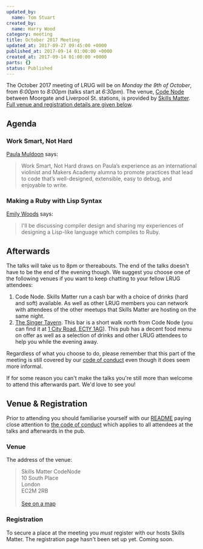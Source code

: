 ```yaml
---
updated_by:
  name: Tom Stuart
created_by:
  name: Harry Wood
category: meeting
title: October 2017 Meeting
updated_at: 2017-09-27 09:45:00 +0000
published_at: 2017-09-14 01:00:00 +0000
created_at: 2017-09-14 01:00:00 +0000
parts: {}
status: Published
---
```


The October 2017 meeting of LRUG will be on *Monday the 9th of October*,
from _6:00pm_ to _8:00pm_ (talks start at _6:30pm_).  The venue, [Code
Node](https://skillsmatter.com/locations/264-skills-matter-codenode) between
Moorgate and Liverpool St. stations, is provided by [Skills
Matter](http://www.skillsmatter.com).  [Full venue and registration details are
given below](#registration).

Agenda
------

### Work Smart, Not Hard

[Paula Muldoon](https://twitter.com/FiddlersCode) says:

> Work Smart, Not Hard draws on Paula’s experience as an international
> violinist and Makers Academy alumna to promote practices that lead to code
> that’s well-designed, extensible, easy to debug, and enjoyable to write.

### Making a Ruby with Lisp Syntax

[Emily Woods](https://twitter.com/emily_m_woods) says:

> I'll be discussing compiler design and sharing my experiences of designing a
> Lisp-like language which compiles to Ruby.

Afterwards
----------

The talks will take us to 8pm or thereabouts.  The end of the talks doesn't
have to be the end of the evening though.  We suggest you choose one of
the following venues if you want to keep chatting to your fellow LRUG
attendees:

1. Code Node.  Skills Matter run a cash bar with a
   choice of drinks (hard and soft) available.  As well as other LRUG members
   you can network with attendees of the other meetups that Skills Matter are
   hosting on the same night.
2. [The Singer Tavern](http://singertavern.com/).  This bar is a short walk
   north from Code Node (you can find it at [1 City Road, EC1Y
   1AG](https://goo.gl/maps/w9kPu)).  This pub has a decent food menu on offer
   as well as a selection of drinks and other LRUG attendees to help you
   while the evening away.

Regardless of what you choose to do, please remember that this part of the
meeting is still covered by our [code of
conduct](http://readme.lrug.org/#code-of-conduct) even though it does seem more
informal.

If for some reason you can't make the talks you're still more than welcome to
attend this afterwards part.  We'd love to see you!

Venue & Registration <a name="registration">&nbsp;</a>
-----------------------------------------------------------

Prior to attending you should familiarise yourself with our
[README](http://readme.lrug.org/) paying close attention to [the code of
conduct](http://readme.lrug.org/#code-of-conduct) which applies to
all attendees at the talks and afterwards in the pub.

### Venue

The address of the venue:

> Skills Matter CodeNode<br/>10 South Place<br/>London<br/>EC2M 2RB<br/><br/>[See on a map](https://goo.gl/maps/ONJT4)

### Registration

To secure a place at the meeting you *must* register with our hosts
Skills Matter. The registration page hasn't been set up yet. Coming soon.
<!--
To secure a place at the meeting you *must* [register with our hosts
Skills Matter][skills-matter-event].  It helps to
make sure we have the room laid out with enough chairs, and in extreme cases
that we get priority on the larger rooms over other groups using the space on
the same night.  Also, it's good manners, so please do [register with Skills
Matter][skills-matter-event].
-->


[skills-matter-event]: https://skillsmatter.com/meetups/9927-lrug-september

